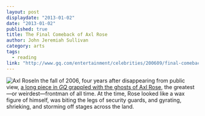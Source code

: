 ```yaml
---
layout: post
displaydate: "2013-01-02"
date: "2013-01-02"
published: true
title: The Final Comeback of Axl Rose
author: John Jeremiah Sullivan
category: arts
tags: 
  - reading
link: "http://www.gq.com/entertainment/celebrities/200609/final-comeback-axl-rose"
---
```


![Axl Rose](http://sethmnookin.com/wp-content/uploads/2013/08/Screen-Shot-2013-08-16-at-3.29.06-PM.png)In the fall of 2006, four years after disappearing from public view, [a long piece in _GQ_ grappled with the ghosts of Axl Rose](http://www.gq.com/entertainment/celebrities/200609/final-comeback-axl-rose?printable=true), the greatest—or weirdest—frontman of all time. At the time, Rose looked like a wax figure of himself, was biting the legs of security guards, and gyrating, shrieking, and storming off stages across the land.